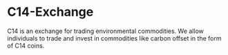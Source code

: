 # C14-Exchange
C14 is an exchange for trading environmental commodities. We allow individuals to trade and invest in commodities like carbon offset in the form of C14 coins.
